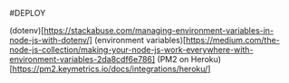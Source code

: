 #DEPLOY

(dotenv)[https://stackabuse.com/managing-environment-variables-in-node-js-with-dotenv/]
(environment variables)[https://medium.com/the-node-js-collection/making-your-node-js-work-everywhere-with-environment-variables-2da8cdf6e786]
(PM2 on Heroku)[https://pm2.keymetrics.io/docs/integrations/heroku/]
